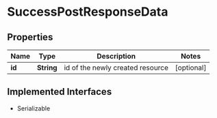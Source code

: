

# SuccessPostResponseData


## Properties

Name | Type | Description | Notes
------------ | ------------- | ------------- | -------------
**id** | **String** | id of the newly created resource |  [optional]


## Implemented Interfaces

* Serializable


